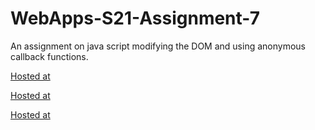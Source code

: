 # WebApps-S21-Assignment-7
An assignment on java script modifying the DOM and using anonymous callback functions.

[Hosted at](https://44-563-web-apps-s21.github.io/webapps-s21-assignment-7-NaveenTanuku/treasure.html)

[Hosted at](https://44-563-web-apps-s21.github.io/webapps-s21-assignment-7-NaveenTanuku/reaction.html)

[Hosted at](https://44-563-web-apps-s21.github.io/webapps-s21-assignment-7-NaveenTanuku/listy.html)
